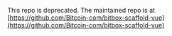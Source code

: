 This repo is deprecated. The maintained repo is at [https://github.com/Bitcoin-com/bitbox-scaffold-vue](https://github.com/Bitcoin-com/bitbox-scaffold-vue)
